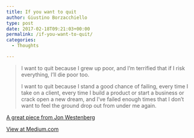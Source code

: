 ```yaml
---
title: If you want to quit
author: Giustino Borzacchiello
type: post
date: 2017-02-18T09:21:03+00:00
permalink: /if-you-want-to-quit/
categories:
  - Thoughts

---
```

> I want to quit because I grew up poor, and I’m terrified that if I risk everything, I’ll die poor too.
> 
> I want to quit because I stand a good chance of failing, every time I take on a client, every time I build a product or start a business or crack open a new dream, and I’ve failed enough times that I don’t want to feel the ground drop out from under me again.

[A great piece from Jon Westenberg][1]

<a class="m-story" href="https://medium.com/hi-my-name-is-jon/i-want-to-quit-right-now-6bbd6008e7be#.ys7kszd6g" target="_blank" data-width="1100" data-border="1" data-collapsed="">View at Medium.com</a>

 [1]: https://medium.com/hi-my-name-is-jon/i-want-to-quit-right-now-6bbd6008e7be#.ys7kszd6g